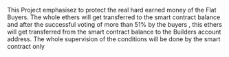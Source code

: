 This Project emphasisez to protect the real hard earned money of the Flat Buyers.
The whole ethers will get transferred to the smart contract balance and after the successful voting of more than 51% by the buyers , this ethers will get transferred from the smart contract balance to the Builders account address.
The whole supervision of the conditions will be done by the smart contract only
